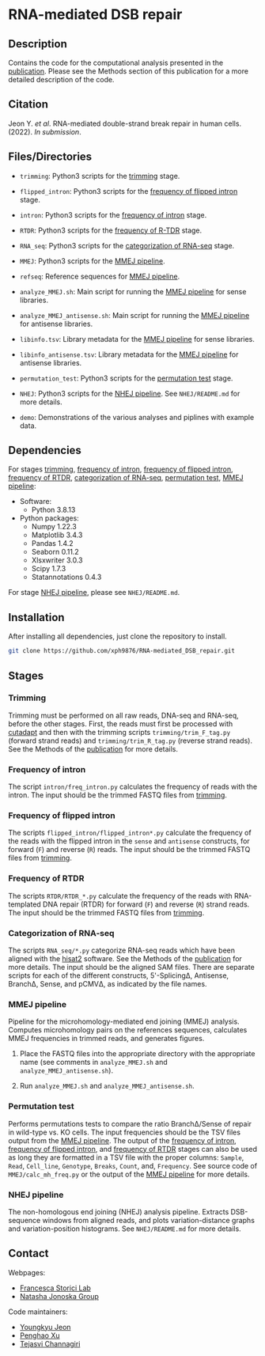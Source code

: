 # RNA-mediated DSB repair

## Description

Contains the code for the computational analysis presented in the [publication](#citation). Please see the Methods section of this publication for a more detailed description of the code.

## Citation

Jeon Y. *et al*. RNA-mediated double-strand break repair in human cells. (2022). *In submission*.

## Files/Directories

* `trimming`: Python3 scripts for the [trimming](#trimming) stage.

* `flipped_intron`: Python3 scripts for the [frequency of flipped intron](#frequency-of-flipped-intron) stage.

* `intron`: Python3 scripts for the [frequency of intron](#frequency-of-intron) stage.

* `RTDR`: Python3 scripts for the [frequency of R-TDR](#frequency-of-rtdr) stage.

* `RNA_seq`: Python3 scripts for the [categorization of RNA-seq](#categorization-of-rna-seq) stage.

* `MMEJ`: Python3 scripts for the [MMEJ pipeline](#mmej-pipeline).

* `refseq`: Reference sequences for [MMEJ pipeline](#mmej-pipeline).

* `analyze_MMEJ.sh`: Main script for running the [MMEJ pipeline](#mmej-pipeline) for sense libraries.

* `analyze_MMEJ_antisense.sh`: Main script for running the [MMEJ pipeline](#mmej-pipeline) for antisense libraries.

* `libinfo.tsv`: Library metadata for the [MMEJ pipeline](#mmej-pipeline) for sense libraries.

* `libinfo_antisense.tsv`: Library metadata for the [MMEJ pipeline](#mmej-pipeline) for antisense libraries.

* `permutation_test`: Python3 scripts for the [permutation test](#permutation-test) stage.

* `NHEJ`: Python3 scripts for the [NHEJ pipeline](#nhej-pipeline). See `NHEJ/README.md` for more details.

* `demo`: Demonstrations of the various analyses and piplines with example data.

## Dependencies

For stages [trimming](#trimming), [frequency of intron](#frequency-of-intron), [frequency of flipped intron](#frequency-of-flipped-intron), [frequency of RTDR](#frequency-of-rtdr), [categorization of RNA-seq](#categorization-of-rna-seq), [permutation test](#permutation-test), [MMEJ pipeline](#mmej-pipeline):

* Software:
    * Python 3.8.13
* Python packages:
    * Numpy 1.22.3
    * Matplotlib 3.4.3
    * Pandas 1.4.2
    * Seaborn 0.11.2
    * Xlsxwriter 3.0.3
    * Scipy 1.7.3
    * Statannotations 0.4.3

For stage [NHEJ pipeline](#nhej-pipeline), please see `NHEJ/README.md`.

## Installation
After installing all dependencies, just clone the repository to install.
```bash
git clone https://github.com/xph9876/RNA-mediated_DSB_repair.git
```

## Stages

### Trimming

Trimming must be performed on all raw reads, DNA-seq and RNA-seq, before the other stages. First, the reads must first be processed with [cutadapt](https://cutadapt.readthedocs.io/en/stable/) and then with the trimming scripts `trimming/trim_F_tag.py` (forward strand reads) and `trimming/trim_R_tag.py` (reverse strand reads). See the Methods of the [publication](#citation) for more details.

### Frequency of intron

The script `intron/freq_intron.py` calculates the frequency of reads with the intron. The input should be the trimmed FASTQ files from [trimming](#trimming).

### Frequency of flipped intron

The scripts `flipped_intron/flipped_intron*.py` calculate the frequency of the reads with the flipped intron in the `sense` and `antisense` constructs, for forward (`F`) and reverse (`R`) reads. The input should be the trimmed FASTQ files from [trimming](#trimming).

### Frequency of RTDR

The scripts `RTDR/RTDR_*.py` calculate the frequency of the reads with RNA-templated DNA repair (RTDR) for forward (`F`) and reverse (`R`) strand reads. The input should be the trimmed FASTQ files from [trimming](#trimming).

### Categorization of RNA-seq

The scripts `RNA_seq/*.py` categorize RNA-seq reads which have been aligned with the [hisat2](http://daehwankimlab.github.io/hisat2/) software. See the Methods of the [publication](#citation) for more details. The input should be the aligned SAM files. There are separate scripts for each of the different constructs, 5'-SplicingΔ, Antisense, BranchΔ, Sense, and pCMVΔ, as indicated by the file names.

### MMEJ pipeline

Pipeline for the microhomology-mediated end joining (MMEJ) analysis. Computes microhomology pairs on the references sequences, calculates MMEJ frequencies in trimmed reads, and generates figures.

1) Place the FASTQ files into the appropriate directory with the appropriate name (see comments in `analyze_MMEJ.sh` and `analyze_MMEJ_antisense.sh`).

2) Run `analyze_MMEJ.sh` and `analyze_MMEJ_antisense.sh`.

### Permutation test

Performs permutations tests to compare the ratio BranchΔ/Sense of repair in wild-type vs. KO cells. The input frequencies should be the TSV files output from the [MMEJ pipeline](#mmej-pipeline). The output of the [frequency of intron](#frequency-of-intron), [frequency of flipped intron](#frequency-of-flipped-intron), and [frequency of RTDR](#frequency-of-rtdr) stages can also be used as long they are formatted in a TSV file with the proper columns: `Sample`, `Read`, `Cell_line`, `Genotype`, `Breaks`, `Count`, and, `Frequency`. See source code of `MMEJ/calc_mh_freq.py` or the output of the [MMEJ pipeline](#mmej-pipeline) for more details.

### NHEJ pipeline

The non-homologous end joining (NHEJ) analysis pipeline. Extracts DSB-sequence windows from aligned reads, and plots variation-distance graphs and variation-position histograms. See `NHEJ/README.md` for more details.

## Contact

Webpages:
* [Francesca Storici Lab](https://storicilab.gatech.edu/)
* [Natasha Jonoska Group](https://knot.math.usf.edu/)

Code maintainers:
* [Youngkyu Jeon](mailto:yjeon39@gatech.edu)
* [Penghao Xu](mailto:pxu64@gatech.edu)
* [Tejasvi Channagiri](mailto:tchannagri@usf.edu)
